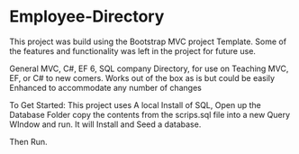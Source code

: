 # Employee-Directory

This project was build using the Bootstrap MVC project Template.  Some of the features and functionality was  left in the project for future use.  

General MVC, C#, EF 6, SQL  company Directory, for use on Teaching MVC, EF, or C#  to new comers.  Works out of the box as is but could be easily Enhanced to accommodate any number of changes


To Get Started:   This project uses A local Install of SQL,   Open up the Database Folder copy the contents from the scrips.sql file into a new Query WIndow and run. It will Install and Seed a database. 

Then Run. 


